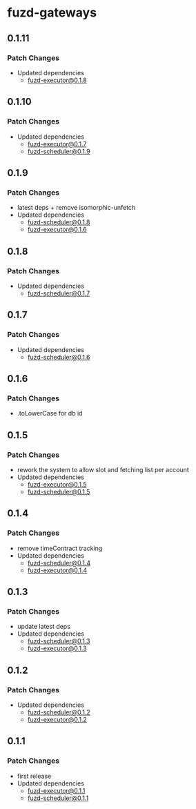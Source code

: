 # fuzd-gateways

## 0.1.11

### Patch Changes

- Updated dependencies
  - fuzd-executor@0.1.8

## 0.1.10

### Patch Changes

- Updated dependencies
  - fuzd-executor@0.1.7
  - fuzd-scheduler@0.1.9

## 0.1.9

### Patch Changes

- latest deps + remove isomorphic-unfetch
- Updated dependencies
  - fuzd-scheduler@0.1.8
  - fuzd-executor@0.1.6

## 0.1.8

### Patch Changes

- Updated dependencies
  - fuzd-scheduler@0.1.7

## 0.1.7

### Patch Changes

- Updated dependencies
  - fuzd-scheduler@0.1.6

## 0.1.6

### Patch Changes

- .toLowerCase for db id

## 0.1.5

### Patch Changes

- rework the system to allow slot and fetching list per account
- Updated dependencies
  - fuzd-executor@0.1.5
  - fuzd-scheduler@0.1.5

## 0.1.4

### Patch Changes

- remove timeContract tracking
- Updated dependencies
  - fuzd-scheduler@0.1.4
  - fuzd-executor@0.1.4

## 0.1.3

### Patch Changes

- update latest deps
- Updated dependencies
  - fuzd-scheduler@0.1.3
  - fuzd-executor@0.1.3

## 0.1.2

### Patch Changes

- Updated dependencies
  - fuzd-scheduler@0.1.2
  - fuzd-executor@0.1.2

## 0.1.1

### Patch Changes

- first release
- Updated dependencies
  - fuzd-executor@0.1.1
  - fuzd-scheduler@0.1.1
